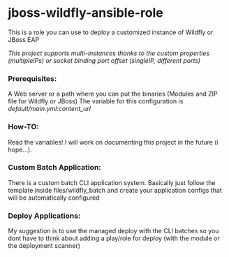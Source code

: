 # jboss-wildfly-ansible-role

This is a role you can use to deploy a customized instance of Wildfly or JBoss EAP

_This project supports multi-instances thanks to the custom properties (multipleIPs) or socket binding port offset (singleIP, different ports)_

### Prerequisites:

A Web server or a path where you can put the binaries (Modules and ZIP file for Wildfly or JBoss)
The variable for this configuration is *default/main.yml:content_url*

### How-TO:

Read the variables! I will work on documenting this project in the future (i hope...).

### Custom Batch Application:

There is a custom batch CLI application system.
Basically just follow the template inside files/wildfly_batch and create your application configs that will be automatically configured

### Deploy Applications:

My suggestion is to use the managed deploy with the CLI batches so you dont have to think about adding a play/role for deploy (with the module or the deployment scanner)
